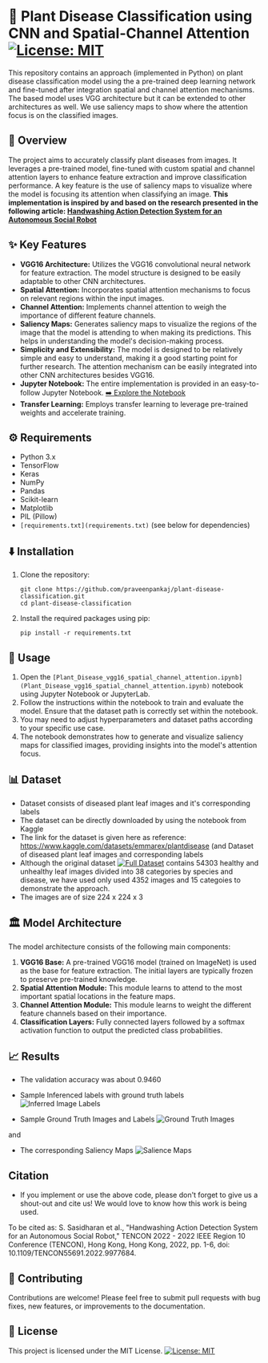 # 🌱 Plant Disease Classification using CNN and Spatial-Channel Attention [![License: MIT](https://img.shields.io/badge/License-MIT-yellow.svg)](https://opensource.org/licenses/MIT)

This repository contains an approach (implemented in Python) on plant disease classification model using the a pre-trained deep learning network and fine-tuned after integration spatial and channel attention mechanisms. The based model uses VGG architecture but it can be extended to other architectures as well. We use saliency maps to show where the attention focus is on the classified images.

## 📌 Overview

The project aims to accurately classify plant diseases from images. It leverages a pre-trained model, fine-tuned with custom spatial and channel attention layers to enhance feature extraction and improve classification performance. A key feature is the use of saliency maps to visualize where the model is focusing its attention when classifying an image. **This implementation is inspired by and based on the research presented in the following article: [Handwashing Action Detection System for an Autonomous Social Robot](https://arxiv.org/pdf/2210.15804.pdf)**

## ✨ Key Features

*   **VGG16 Architecture:** Utilizes the VGG16 convolutional neural network for feature extraction. The model structure is designed to be easily adaptable to other CNN architectures.
*   **Spatial Attention:** Incorporates spatial attention mechanisms to focus on relevant regions within the input images.
*   **Channel Attention:** Implements channel attention to weigh the importance of different feature channels.
*   **Saliency Maps:** Generates saliency maps to visualize the regions of the image that the model is attending to when making its predictions. This helps in understanding the model's decision-making process.
*   **Simplicity and Extensibility:** The model is designed to be relatively simple and easy to understand, making it a good starting point for further research. The attention mechanism can be easily integrated into other CNN architectures besides VGG16.
*   **Jupyter Notebook:** The entire implementation is provided in an easy-to-follow Jupyter Notebook.  [➡️ Explore the Notebook](Plant_Disease_vgg16_spatial_channel_attention.ipynb)
*   **Transfer Learning:** Employs transfer learning to leverage pre-trained weights and accelerate training.

## ⚙️ Requirements

*   Python 3.x
*   TensorFlow
*   Keras
*   NumPy
*   Pandas
*   Scikit-learn
*   Matplotlib
*   PIL (Pillow)
*   `[requirements.txt](requirements.txt)` (see below for dependencies)

## ⬇️ Installation

1.  Clone the repository:

    ```
    git clone https://github.com/praveenpankaj/plant-disease-classification.git
    cd plant-disease-classification
    ```

2.  Install the required packages using pip:

    ```
    pip install -r requirements.txt
    ```

## 🚀 Usage

1.  Open the `[Plant_Disease_vgg16_spatial_channel_attention.ipynb](Plant_Disease_vgg16_spatial_channel_attention.ipynb)` notebook using Jupyter Notebook or JupyterLab.
2.  Follow the instructions within the notebook to train and evaluate the model. Ensure that the dataset path is correctly set within the notebook.
3.  You may need to adjust hyperparameters and dataset paths according to your specific use case.
4.  The notebook demonstrates how to generate and visualize saliency maps for classified images, providing insights into the model's attention focus.

## 📊 Dataset

*   Dataset consists of diseased plant leaf images and it's corresponding labels
*   The dataset can be directly downloaded by using the notebook from Kaggle
*   The link for the dataset is given here as reference: https://www.kaggle.com/datasets/emmarex/plantdisease (and Dataset of diseased plant leaf images and corresponding labels
*   Although the original dataset [![Full Dataset](https://data.mendeley.com/datasets/tywbtsjrjv/1)](https://data.mendeley.com/datasets/tywbtsjrjv/1) contains 54303 healthy and unhealthy leaf images divided into 38 categories by species and disease, we have used only used 4352 images and 15 categoies to demonstrate the approach.
*   The images are of size 224 x 224 x 3

## 🏛️ Model Architecture

The model architecture consists of the following main components:

1.  **VGG16 Base:** A pre-trained VGG16 model (trained on ImageNet) is used as the base for feature extraction. The initial layers are typically frozen to preserve pre-trained knowledge.
2.  **Spatial Attention Module:** This module learns to attend to the most important spatial locations in the feature maps.
3.  **Channel Attention Module:** This module learns to weight the different feature channels based on their importance.
4.  **Classification Layers:** Fully connected layers followed by a softmax activation function to output the predicted class probabilities.

## 📈 Results

*  The validation accuracy was about 0.9460
* Sample Inferenced labels with ground truth labels
  ![Inferred Image Labels](https://github.com/user-attachments/assets/01354681-a3fb-454b-9e80-d2c380a26deb)


* Sample Ground Truth Images and Labels
  ![Ground Truth Images](https://github.com/user-attachments/assets/a7db8f63-a87e-43fb-a20d-99d37253da83)

and
* The corresponding Saliency Maps
 ![Salience Maps](https://github.com/user-attachments/assets/92053167-f25b-4740-84d6-d98d2d8b9897)


## Citation
* If you implement or use the above code, please don't forget to give us a shout-out and cite us! We would love to know how this work is being used.

To be cited as: S. Sasidharan et al., "Handwashing Action Detection System for an Autonomous Social Robot," TENCON 2022 - 2022 IEEE Region 10 Conference (TENCON), Hong Kong, Hong Kong, 2022, pp. 1-6, doi: 10.1109/TENCON55691.2022.9977684.

## 🤝 Contributing

Contributions are welcome! Please feel free to submit pull requests with bug fixes, new features, or improvements to the documentation.

## 📜 License

This project is licensed under the MIT License.  [![License: MIT](https://img.shields.io/badge/License-MIT-yellow.svg)](https://opensource.org/licenses/MIT)
